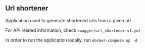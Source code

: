 ## Url shortener

Application used to generate shortened urls from a given url.

For API related information, check `swagger/url_shortener-v1.yml`

In order to run the application locally, run `docker-compose up -d`
